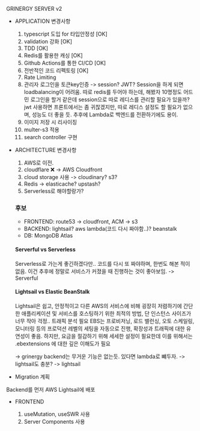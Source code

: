 GRINERGY SERVER v2

- APPLICATION 변경사항

  1. typescript 도입 for 타입안정성 [OK]
  1. validation 강화 [OK]
  1. TDD [OK]
  1. Redis를 활용한 캐싱 [OK]
  1. Github Actions를 통한 CI/CD [OK]
  1. 전반적인 코드 리펙토링 [OK]
  1. Rate Limiting
  1. 관리자 로그인을 토큰key인증 -> session? JWT?
     Session을 하게 되면 loadbalancing이 어려움. 따로 redis를 두어야 하는데, 해봤자 10명정도 어드민 로그인을 할거 같은데 session으로 따로 레디스를 관리할 필요가 있을까?
     jwt 사용하면 프론트에서는 좀 귀찮겠지만, 따로 레디스 설정도 할 필요가 없으며, 성능도 더 좋을 듯. 추후에 Lambda로 백엔드를 전환하기에도 용이.
  1. 이미지 저장 시 리사이징
  1. multer-s3 적용
  1. search controller 구현

- ARCHITECTURE 변경사항

  1. AWS로 이전.
  1. cloudflare ❌ -> AWS Cloudfront
  1. cloud storage 사용 -> cloudinary? s3?
  1. Redis -> elasticache? upstash?
  1. Serverless로 해야할랑가?

  ### 후보

  - FRONTEND: route53 -> cloudfront, ACM -> s3
  - BACKEND: lightsail? aws lambda(코드 다시 짜야함..)? beanstalk
  - DB: MongoDB Atlas

  #### Serverful vs Serverless

  Serverless로 가는게 좋긴하겠다만.. 코드를 다시 또 짜야하며, 한번도 해본 적이 없음. 이건 추후에 정말로 서비스가 커졌을 때 진행하는 것이 좋아보임.
  -> Serverful

  #### Lightsail vs Elastic BeanStalk

  Lightsail은 쉽고, 안정적이고 다른 AWS의 서비스에 비해 굉장히 저렴하기에 간단한 애플리케이션 및 서비스를 호스팅하기 위한 최적의 방법, 단 인스턴스 사이즈가 너무 작아 걱정.. 트래픽 분석 필요
  EBS는 프로비저닝, 로드 밸런싱, 오토 스케일링, 모니터링 등의 프로덕션 레벨의 세팅을 자동으로 진행, 확장성과 트래픽에 대한 유연성이 좋음. 하지만, 요금을 절감하기 위해 세세한 설정이 필요한데 이를 위해서는 .ebextensions 에 대한 깊은 이해도가 필요

  -> grinergy backend는 무거운 기능은 없는듯. 있다면 lambda로 뺴두자. -> lightsail도 충분?
  -> lightsail

- Migration 계획

Backend를 먼저 AWS Lightsail에 배포

- FRONTEND

  1. useMutation, useSWR 사용
  1. Server Components 사용
